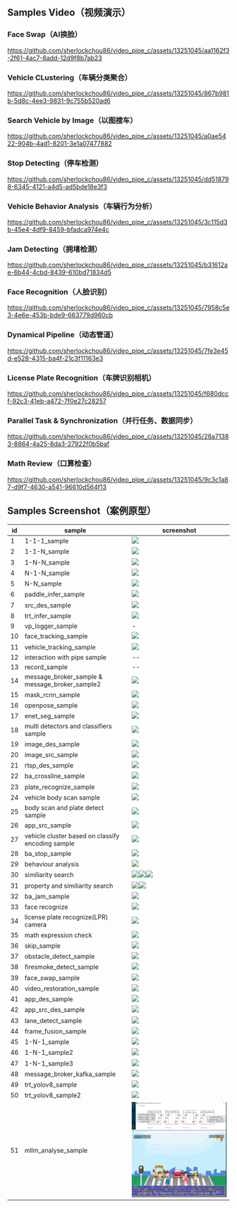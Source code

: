 ## Samples Video（视频演示） ##
### Face Swap（AI换脸） ###
https://github.com/sherlockchou86/video_pipe_c/assets/13251045/aa1162f3-2f61-4ac7-8add-12d9f8b7ab23

### Vehicle CLustering（车辆分类聚合） ###
https://github.com/sherlockchou86/video_pipe_c/assets/13251045/867b981b-5d8c-4ee3-9831-9c755b520ad6

### Search Vehicle by Image（以图搜车） ###
https://github.com/sherlockchou86/video_pipe_c/assets/13251045/a0ae5422-904b-4ad1-8201-3e1a07477882

### Stop Detecting（停车检测） ###
https://github.com/sherlockchou86/video_pipe_c/assets/13251045/dd518798-6345-4121-a4d5-ad5bde18e3f3

### Vehicle Behavior Analysis（车辆行为分析） ###
https://github.com/sherlockchou86/video_pipe_c/assets/13251045/3c115d3b-45e4-4df9-8459-bfadca974e4c

### Jam Detecting（拥堵检测） ###
https://github.com/sherlockchou86/video_pipe_c/assets/13251045/b31612ae-6b44-4cbd-8439-610bd71834d5

### Face Recognition（人脸识别） ###
https://github.com/sherlockchou86/video_pipe_c/assets/13251045/7958c5e3-4e6e-453b-bde9-663779d960cb

### Dynamical Pipeline（动态管道） ###
https://github.com/sherlockchou86/video_pipe_c/assets/13251045/7fe3e45d-e528-4315-ba4f-21c3f11163e3

### License Plate Recognition（车牌识别相机） ###
https://github.com/sherlockchou86/video_pipe_c/assets/13251045/f680dccf-92c3-41eb-a472-7f0e27c28257

### Parallel Task & Synchronization（并行任务、数据同步） ###
https://github.com/sherlockchou86/video_pipe_c/assets/13251045/28a71383-8864-4a25-8da3-27922f0b5baf

### Math Review（口算检查） ###
https://github.com/sherlockchou86/video_pipe_c/assets/13251045/9c3c1a87-d9f7-4630-a541-96610d564f13


## Samples Screenshot（案例原型） ##

|id|sample|screenshot|
|--|--|--|
|1|1-1-1_sample|![](./doc//p10.png)|
|2|1-1-N_sample|![](./doc//p11.png)|
|3|1-N-N_sample|![](./doc//p12.png)|
|4|N-1-N_sample|![](./doc//p13.png)|
|5|N-N_sample|![](./doc//p14.png)|
|6|paddle_infer_sample|![](./doc//p15.png)|
|7|src_des_sample|![](./doc//p16.png)|
|8|trt_infer_sample|![](./doc//p17.png)|
|9|vp_logger_sample|-|
|10|face_tracking_sample|![](./doc//p18.png)|
|11|vehicle_tracking_sample|![](./doc//p22.png)|
|12|interaction with pipe sample|--|
|13|record_sample|--|
|14|message_broker_sample & message_broker_sample2|![](./doc//p21.png)|
|15|mask_rcnn_sample|![](./doc//p30.png)|
|16|openpose_sample|![](./doc//p31.png)|
|17|enet_seg_sample|![](./doc//p32.png)|
|18|multi detectors and classifiers sample|![](./doc//p33.png)|
|19|image_des_sample|![](./doc//p34.png)|
|20|image_src_sample|![](./doc//p35.png)|
|21|rtsp_des_sample|![](./doc//p36.png)|
|22|ba_crossline_sample|![](./doc//p37.png)|
|23|plate_recognize_sample|![](./doc//p38.png)|
|24|vehicle body scan sample|![](./doc/p40.png)|
|25|body scan and plate detect sample|![](./doc/p39.png)|
|26|app_src_sample|![](./doc/p41.png)|
|27|vehicle cluster based on classify encoding sample|![](./doc/p42.png)|
|28|ba_stop_sample|![](./doc/p49.png)|
|29|behaviour analysis|![](./doc/p48.png)|
|30|similiarity search|![](./doc/p44.png)![](./doc/p43.png)![](./doc/p45.png)|
|31|property and similiarity search|![](./doc/p46.png)![](./doc/p47.png)|
|32|ba_jam_sample|![](./doc/p50.png)|
|33|face recognize|![](./doc/p51.png)|
|34|license plate recognize(LPR) camera|![](./doc/p52.png)|
|35|math expression check|![](./doc/p53.png)|
|36|skip_sample|![](./doc/p54.png)|
|37|obstacle_detect_sample|![](./doc/p55.png)|
|38|firesmoke_detect_sample|![](./doc/p56.png)|
|39|face_swap_sample|![](./doc/p57.png)|
|40|video_restoration_sample|![](./doc/p58.png)|
|41|app_des_sample|![](./doc/p59.png)|
|42|app_src_des_sample|![](./doc/p60.png)|
|43|lane_detect_sample|![](./doc/p61.png)|
|44|frame_fusion_sample|![](./doc/p62.png)|
|45|1-N-1_sample|![](./doc/p65.png)|
|46|1-N-1_sample2|![](./doc/p64.png)|
|47|1-N-1_sample3|![](./doc/p63.png)|
|48|message_broker_kafka_sample|![](./doc/p66.png)|
|49|trt_yolov8_sample|![](./doc/p67.png)|
|50|trt_yolov8_sample2|![](./doc/p68.png)|
|51|mllm_analyse_sample|![](./doc/p69.png)|

